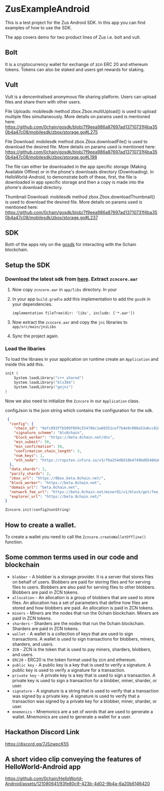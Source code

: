 # ZusExampleAndroid

This is a test project for the Zus Android SDK. In this app you can find examples of how to use the
SDK.

The app covers demo for two product lines of Zus i.e. bolt and vult.

## Bolt

It is a cryptocurrency wallet for exchange of zcn ERC 20 and ethereum tokens. Tokens can also be
staked and users get rewards for staking.

## Vult

Vult is a dencentralised anonymous file sharing platform. Users can upload files and share them with
other users.

File Uploads: mobilesdk method zbox.Zbox.multiUpload() is used to upload multiple files simultaneously.
More details on params used is mentioned here:  https://github.com/0chain/gosdk/blob/7f9eea986a87697ad13710731f4ba350b4a47c08/mobilesdk/zbox/storage.go#L275

File Download: mobilesdk method zbox.Zbox.downloadFile() is used to download the desired file.
More details on params used is mentioned here: https://github.com/0chain/gosdk/blob/7f9eea986a87697ad13710731f4ba350b4a47c08/mobilesdk/zbox/storage.go#L198

The file can either be downloaded in the app specific storage (Making Available Offline) or in the phone's downloads directory (Downloading). In HelloWorld-Android, to demonstrate both of these, first, the file is downloaded in app specific storage and then a copy is made into the phone's download directory.

Thumbnail Download:  mobilesdk method zbox.Zbox.downloadThumbnail() is used to download the desired file.
More details on params used is mentioned here: https://github.com/0chain/gosdk/blob/7f9eea986a87697ad13710731f4ba350b4a47c08/mobilesdk/zbox/storage.go#L237

## SDK

Both of the apps rely on the [gosdk](https://github.com/0chain/gosdk) for interacting with the
0chain blockchain.

## Setup the SDK

### Download the latest sdk from [here](https://github.com/0chain/gosdk/releases). Extract `zcncore.aar`

1. Now copy `zcncore.aar` in `app/libs` directory. In your
2. In your app `build.gradle` add this implementation to add the `gosdk` in your dependencies.

   `implementation fileTree(dir: 'libs', include: ['*.aar'])`
3. Now extract the `zcncore.aar` and copy the `jni` libraries to `app/src/main/jniLibs`
4. Sync the project again.

### Load the libaries

To load the libraies in your application on runtime create an `Application` and inside this add
this.

```kotlin
init {
    System.loadLibrary("c++_shared")
    System.loadLibrary("bls384")
    System.loadLibrary("gojni")
}   
```

Now we also need to initialize the `Zcncore` in our `Application` class.

configJson is the json string which contains the configuration for the sdk.

```json
 {
  "config": {
    "chain_id": "0afc093ffb509f059c55478bc1a60351cef7b4e9c008a53a6cc8241ca8617dfe",
    "signature_scheme": "bls0chain",
    "block_worker": "https://beta.0chain.net/dns",
    "min_submit": 50,
    "min_confirmation": 50,
    "confirmation_chain_length": 3,
    "num_keys": 1,
    "eth_node": "https://ropsten.infura.io/v3/f0a254d8d18b4749bd8540da63b3292b"
  },
  "data_shards": 2,
  "parity_shards": 2,
  "zbox_url": "https://0box.beta.0chain.net/",
  "block_worker": "https://beta.0chain.net",
  "domain_url": "beta.0chain.net",
  "network_fee_url": "https://beta.0chain.net/miner01/v1/block/get/fee_stats",
  "explorer_url": "https://beta.0chain.net/"
}
```

```kotlin
Zcncore.init(configJsonString)
```

## How to create a wallet.
To create a wallet you need to call the `Zcncore.createWalletOffline()` function.
## Some common terms used in our code and blockchain

- `blobber` - A blobber is a storage provider. It is a server that stores files on behalf of users.
  Blobbers are paid for storing files and for serving files to users. Blobbers are also paid for
  serving files to other blobbers. Blobbers are paid in ZCN tokens.
- `allocation` - An allocation is a group of blobbers that are used to store files. An allocation
  has a set of parameters that define how files are stored and how blobbers are paid. An allocation
  is paid in ZCN tokens.
- `miners` - Miners are the nodes that run the 0chain blockchain. Miners are paid in ZCN tokens.
- `sharders` - Sharders are the nodes that run the 0chain blockchain. Sharders are paid in ZCN
  tokens.
- `wallet` - A wallet is a collection of keys that are used to sign transactions. A wallet is used
  to sign transactions for blobbers, miners, sharders, and users.
- `ZCN` - ZCN is the token that is used to pay miners, sharders, blobbers, and users.
- `ERC20` - ERC20 is the token format used by zcn and ethereum.
- `public key` - A public key is a key that is used to verify a signature. A public key is used to
  verify a signature for a transaction.
- `private key` - A private key is a key that is used to sign a transaction. A private key is used
  to sign a transaction for a blobber, miner, sharder, or user.
- `signature` - A signature is a string that is used to verify that a transaction was signed by a
  private key. A signature is used to verify that a transaction was signed by a private key for a
  blobber, miner, sharder, or user.
- `mnemonics` - Mnemonics are a set of words that are used to generate a wallet. Mnemonics are used
  to generate a wallet for a user.

## Hackathon Discord Link
https://discord.gg/7JSzwpcK55

## A short video clip conveying the features of HelloWorld-Android app
https://github.com/0chain/HelloWorld-Android/assets/121080641/93fe80c9-423b-4d02-9b4a-6a20b6146420


